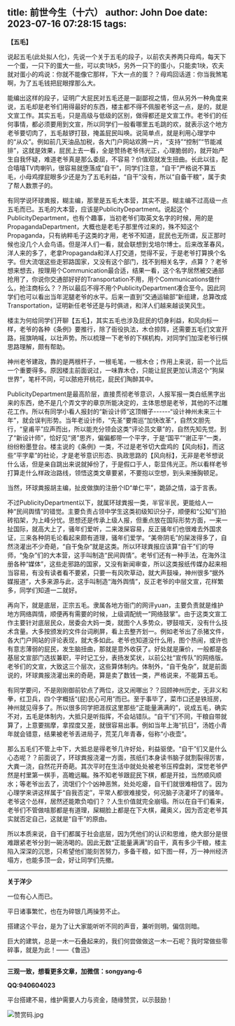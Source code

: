 title: 前世今生（十六）
author: John Doe
date: 2023-07-16 07:28:15
tags:
---
**【五毛】**<!--more-->

说起五毛(此处拟人化)，先说一个关于五毛的段子，以前农夫养两只母鸡，每天下一个蛋，一只下的蛋大一些，可以卖1块5，另外一只下的蛋小，只能卖1块，农夫就对蛋小的鸡说：你就不能像它那样，下大一点的蛋？？母鸡回话道：你当我煞笔啊，为了五毛钱把屁眼撑那么大。

能编出这样的段子，证明广大屁民对五毛还是一副鄙视之情，但从另外一种角度来说，五毛却是老爷们用得最好的东西，楼主都不得不佩服老爷这一点，是的，就是文宣工作。其实五毛，只是高级与低级的区别，做得都还是文宣工作。老爷们的任何事情，都必须要用到文宣，所以同学们一般看哪里五毛跳的欢，就表示这个地方老爷要切肉了，五毛敲锣打鼓，掩盖屁民叫唤。说简单点，就是利用心理学中的“从众”。例如前几天油品加税，各大门户网站欢腾一片，“支持”“控制”“节能减排”，这就是效果，屁民上去一看，全是赞扬老爷伟光正，心理脆弱的，就开始产生自我怀疑，难道老爷真是那么委屈，不容易？价值观就发生扭曲。长此以往，配合嘻嘻TV肉喇叭，很容易就堕落成“自干”，同学们注意，“自干”严格说不算五毛，小母鸡撑屁眼多少还是为了五毛利益，“自干”没有，所以“自备干粮”，属于卖了帮人数票子的。

有同学说环球粪报，糊主编，那里是五毛大本营，其实不是。糊主编不过高级一点五毛而已。五毛的大本营，应该是PublicityDepartment。说起这个PublicityDepartment，也有个趣事，当初老爷们取英文名字的时候，用的是PropagandaDepartment，大概也是老毛子那里传过来的，殊不知这个Propaganda，只有纳粹毛子这类的才用，老爷不知道，屁民也无所谓，反正那时候也没几个人会鸟语。但是洋人们一看，就会联想到戈培尔博士。后来改革春风，洋人来的多了，老拿Propaganda和洋人打交道，觉得不妥，于是老爷打算换个名字。但大流氓这些走邪路国家，又没有这个部门，找不到相关名字，点算？？老爷想来想去，按理用个Communication最合适，结果一看，这个名字居然被交通部抢用了，你说你交通部好好的Transportation不用，用个Communications做什么，抢注商标么？？所以最后不得不用个PublicityDepartment凑合至今。因此同学们也可以看出当年泥腿老爷的水平。后来一直到“交通运输部”新组建，总算改成Transportation，证明新任老爷还是与时俱进，和洋人们越来越谈笑风生。

楼主为何给同学们开聊【五毛】，其实五毛也涉及屁民的切身利益，和风向标一样，老爷的各种《条例》要推行，除了衙役执法，木仓掠阵，还需要五毛们文宣开路，摇旗呐喊，以壮声势。所以梳理一下老爷的下棋机构，对同学们加深老爷行棋思路理解，颇有帮助。

神州老爷建政，靠的是两根杆子，一根毛笔，一根木仓；作用上来说，前一个比后一个重要得多。原因楼主前面说过，一味靠木仓，只能让屁民更加认清这个“狗屎世界”，笔杆不同，可以脓疮开桃花，屁民们陶醉其中。

PublicityDepartment是最高阶层，直接贯彻老爷意识，人报军报一类白纸黑字出来的东西，绝不是几个弄文字的章京所能决定的，主体思想是老爷，其他的不过雕花工作。所以有同学小看人报封的“新设计师”这顶帽子------“设计神州未来三十年”，就会误判形势。当年老设计师，“先圣”要南巡“加快改革”，自然文胆先行，“皇甫平”应声而出，所以能充分领会这类“评论员文章”的，自然先知先觉。到了“新设计师”，恰好见“贤”思齐，偏偏都带一个平字，于是“国平”“谢正平”一类，纷纷粉墨登台。楼主说的《条例》一类，不过是老爷切大盘鸡的【风向标】，而这些“平字辈”的社论，才是老爷意识形态、执政思路的【风向标】，无非是老爷想说什么话，但是亲自跳出来说就掉份了，于是假口于人，彰显伟光正。所以看样老爷打算走什么样政治路线，领悟这类文章要紧，不要抱以空想，到头来捶胸顿足。

当然，环球粪报胡主编，扯皮做旗的注册个ID“单仁平”，跪舔之情，溢于言表。

不过PublicityDepartment以下，就属环球粪报一类，半官半民，更能给人一种“民间舆情”的错觉。主要负责占领中学生这类初级知识分子，顺便和“公知”们拍砖掐架，为上峰分忧。思想还是传承上级人报，但重点放在国际形势方面，一来一扯国际，就高大上了，骚年们爱听，二来泼屎容易，反正骚年们也很难去外国求证，三来各种阴毛论看起来颇有道理，骚年们爱学。“美帝阴毛”的屎泼得多了，自然浇灌出不少奇葩，“自干兔杂”就是这类。所以环球粪报应该算“自干”们的导师，“兔杂”们的大本营，这手叫制造“民间舆情”。老爷们还有一种手法，在海外注册各种“媒体”，这些走邪路的国家，又没有新闻审查，所以这类报纸传媒办起来相当容易，有没有读者看不要紧，只要一有风吹草动，就大声鼓噪，神州很多“据外媒报道”，大多来源与此，这手叫制造“海外舆情”，反正老爷的中层文宣，花样繁多，同学们知道一二就好。

再向下，就是底层，正宗五毛。隶属各地方衙门的网评yuan，主要负责就是维护地方网络舆情，顺便再有需要的时候，上级调配统一“网络鼓掌”。由于这类文宣工作主要针对底层民众，居委会大妈一类，就图个人多势众，锣鼓喧天，没有什么技术含量。大多按颁发的文件台词刷屏，看上去整齐划一。例如老爷出了杀猪文件，各大门户网站的评论表现，就大多如此。老爷也知道没什么用，图个热闹，或许也有意志薄弱的屁民，发生脑扭曲，那就是意外收获了。好处就是廉价，一般都是各基层文宣部门选拔兼职，平时记工分，表扬发奖状，以前公社“宣传队”的网络版。老爷们的文宣，大致这三个层次，这些算体制内。体制外，“自干兔杂”，就是前面说的，环球粪报浇灌出来的奇葩，算是卖了数钱一类，严格说来，不能算五毛。

有同学要问，不是刚刚御前钦点了两位，这又闹哪出？？回顾神州历史，无非义和拳，红卫兵，四个字概括“(屁)民心可用”而已。至于事毕了，菜市口还是铁班房，神州就见得多了。所以很多同学把涯叔这里那些“正能量满满的”，说成五毛，确实不对，五毛是体制内，大抵只是听指挥，不会站错队。“自干”们不同，干粮自带就算了，上意要揣摩，拿捏度又差，就很容易出事。例如当年上海“抗日”，汤姓小青年就会错意，结果被老爷丢进局子，荒芜几年青春，俗称“小夜壶”。

那么五毛们不管上中下，大抵总是得老爷几许好处，利益驱使。“自干”们又是什么心态呢？？前面说了，环球粪报浇灌一方面，孩纸们本身读书脑子就割裂得厉害，大粪一浇，自然花开奇葩。其次平时在生活中就处处被老爷压榨盘剥，深觉老爷俨然是村里第一棋手，高瞻远瞩。殊不知老爷跟屁民下棋，都是开挂，当然顺风顺水；等老爷出去了，流氓们个个凶神恶煞，处处吃瘪，自干们就很难相信了。因为心理学来讲这样属于“自我否定”，平常人都很难接受，何况脑子浇灌坏了的骚年。老爷这个怂样，居然还能欺负咱们？？人生价值就完全崩塌。所以在自干们看来，老爷们不管做啥那都是有道理，屎糊脸上都是在下大棋，藏奥义，因为否定老爷其实就否定自己，这就是“自干”的原由。

所以本质来说，自干们都属于社会底层，因为凭他们的认识和思维，绝大部分是很难跟紧老爷分到一碗汤喝的。因此无数“正能量满满”的自干，真有多少干粮，楼主陷入深深的沉思，只希望他们能刻苦努力，多备干粮，如下图一样，万一神州经济塌方，也能多顶一会，好让同学们先撤。
- - -
**关于洋少**

一位有心人而已。

平日诸事繁忙，也在为碎银几两操劳不止。

搭建这个平台，是为了让大家能听听不同的声音，兼听则明，偏信则暗。

巨大的建筑，总是一木一石叠起来的，我们何尝做做这一木一石呢？我时常做些零碎事，就是为此！——《鲁迅》

---

**三观一致，想看更多文章，加微信：songyang-6**

**QQ:940604023**

平台搭建不易，维护需要人力与资金，随缘赞赏，以示鼓励！

![赞赏码.jpg](/images/zanshang.jpg)